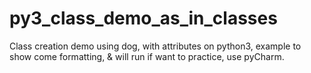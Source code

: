 # py3_class_demo_as_in_classes
Class creation demo using dog, with attributes on python3, example to show come formatting, &amp; will run if want to practice, use pyCharm. 
